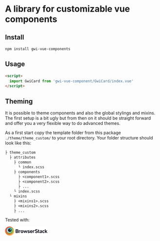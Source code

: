 # A library for customizable vue components

## Install

```bash
npm install gwi-vue-components
```

## Usage

```html
<script>
  import GwiCard from 'gwi-vue-component/GwiCard/index.vue'
</script>
```

## Theming

It is possible to theme components and also the global stylings and mixins. The first setup is a bit ugly but from then on it should be straight forward and offer you a very flexible way to do advanced themes.

As a first start copy the template folder from this package `./theme/theme_custom/` to your root directory. Your folder structure should look like this:
```
├ theme_custom
  ├ attributes
    ├ common
      └ index.scss
    ├ components
      ├ <component1>.scss
      ├ <component2>.scss
      ├ ...
    └ index.scss
  └ mixins
    ├ <mixins1>.scss
    ├ <mixins2>.scss
    ├ ...
```

Tested with:

<img alt="browserstack logo" src="https://raw.githubusercontent.com/gwildu/gwi-vue-components/master/media/browserstack-logo.svg?sanitize=true" height="30" />
